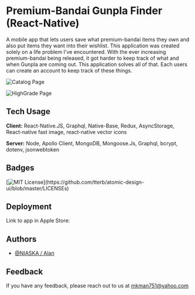 # Premium-Bandai Gunpla Finder (React-Native)
A mobile app that lets users save what premium-bandai items they own and also put items they want into their wishlist.
This application was created solely on a life problem I've encountered. With the ever increasing premium-bandai being released, it got harder to keep track of what and when Gunpla are coming out. This application solves all of that. Each users can create an account to keep track of these things.

    
![Catalog Page](https://res.cloudinary.com/ddtqwizaf/image/upload/v1634062692/native1_btkwtc.png)

![HighGrade Page](https://res.cloudinary.com/ddtqwizaf/image/upload/v1634062684/native2_dvkko8.png)


## Tech Usage

**Client:** React-Native.JS, Graphql, Native-Base, Redux, AsyncStorage, React-native fast image, react-native vector icons

**Server:** Node, Apollo Client, MongoDB, Mongoose.Js, Graphql, bcrypt, dotenv, jsonwebtoken

  
## Badges

[![MIT License](https://img.shields.io/apm/l/atomic-design-ui.svg?)](https://github.com/tterb/atomic-design-ui/blob/master/LICENSEs)

  
## Deployment

Link to app in Apple Store: 

## Authors

- [@NIASKA / Alan](https://github.com/NIASKAA)

  
## Feedback

If you have any feedback, please reach out to us at mkman751@yahoo.com
